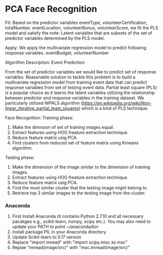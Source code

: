 # PCA Face Recognition

Fit: Based on the predictor variables eventType, volunteerCertification, totalNumber, eventLocation, volunteerBonus, volunteerScore, we fit the PLS model and satisfy the note: Latent variables that are subsets of the set of predictor variables determined by the PLS model.

Apply: We apply the multivariate regression model to predict following response variables.
eventBudget, volunteerNumber 


Algorithm Description:
Event Prediction:

From the set of predictor variables we would like to predict set of response variables. Reasonable solution to tackle this problem is to build a multivariate regression model from training event data that can predict response variables from set of testing event data. Partial least square (PLS) is a popular choice as it learns the latent variables utilizing the relationship between predictor and response variables in the training dataset. We particularly utilized NIPALS algorithm  (https://en.wikipedia.org/wiki/Non-linear_iterative_partial_least_squares) which is a kind of PLS technique.  

Face Recognition:
Training phase: 
1. Make the dimnsion of set of training images equal.
2. Extract features using HOG freature extraction technique.
3. Reduce feature matrix usig PCA.
4. Find clusters from reduced set of feature matrix using Kmeans algorithm.

Testing phase:
1. Make the dimension of the image similar to the dimension of training images.
2. Extract features using HOG freature extraction technique.
3. Reduce feature matrix usig PCA.
4. Find the most similar cluster that the testing image might belong to.
5. Retrieve top 3 similar images to the testing image from the cluster.

### Anaconda ####
1. First Install Anaconda (it contains Python 2.7.10 and all necessary pacakges e.g., scikit-learn, numpy, scipy etc.). You may also need to update your PATH to point ~/anaconda/bin
2. Install package PIL in your Anaconda directory
3. Update Scikit-learn to 0.17 version
4. Replace "import imread" with "import scipy.misc as msc"
5. Replae "imread(image/src)" with "msc.imread(image/src)"
